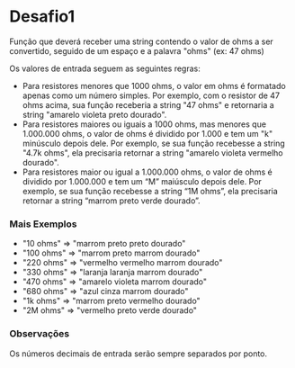# Desafio1

Função que deverá receber uma string contendo o valor de ohms a ser convertido, seguido de um
espaço e a palavra "ohms" (ex: 47 ohms)

Os valores de entrada seguem as seguintes regras:
- Para resistores menores que 1000 ohms, o valor em ohms é formatado apenas
como um número simples. Por exemplo, com o resistor de 47 ohms acima, sua função
receberia a string "47 ohms" e retornaria a string "amarelo violeta preto dourado".
- Para resistores maiores ou iguais a 1000 ohms, mas menores que 1.000.000 ohms, o
valor de ohms é dividido por 1.000 e tem um "k" minúsculo depois dele. Por exemplo, se
sua função recebesse a string "4.7k ohms", ela precisaria retornar a string "amarelo violeta
vermelho dourado".
- Para resistores maior ou igual a 1.000.000 ohms, o valor de ohms é dividido por
1.000.000 e tem um “M” maiúsculo depois dele. Por exemplo, se sua função recebesse a
string “1M ohms”, ela precisaria retornar a string “marrom preto verde dourado”.

### Mais Exemplos
- "10 ohms" => "marrom preto preto dourado"
- "100 ohms" => "marrom preto marrom dourado"
- "220 ohms" => "vermelho vermelho marrom dourado"
- "330 ohms" => "laranja laranja marrom dourado"
- "470 ohms" => "amarelo violeta marrom dourado"
- "680 ohms" => "azul cinza marrom dourado"
- "1k ohms" => "marrom preto vermelho dourado"
- "2M ohms" => "vermelho preto verde dourado"
  
### Observações
Os números decimais de entrada serão sempre separados por ponto.
